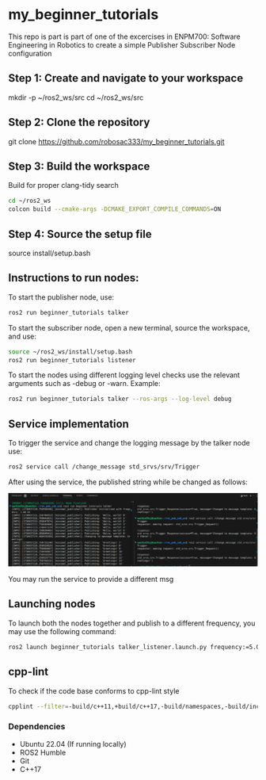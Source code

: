 # my_beginner_tutorials
This repo is part is part of one of the excercises in ENPM700: Software Engineering in Robotics to create a simple Publisher Subscriber Node configuration

## Step 1: Create and navigate to your workspace
mkdir -p ~/ros2_ws/src
cd ~/ros2_ws/src

## Step 2: Clone the repository
git clone https://github.com/robosac333/my_beginner_tutorials.git

## Step 3: Build the workspace
Build for proper clang-tidy search
```sh
cd ~/ros2_ws
colcon build --cmake-args -DCMAKE_EXPORT_COMPILE_COMMANDS=ON
```

## Step 4: Source the setup file
source install/setup.bash

## Instructions to run nodes:
To start the publisher node, use:
```sh
ros2 run beginner_tutorials talker
```

To start the subscriber node, open a new terminal, source the workspace, and use:
```sh
source ~/ros2_ws/install/setup.bash
ros2 run beginner_tutorials listener
```
To start the nodes using different logging level checks use the relevant arguments such as -debug or -warn. Example:
```sh
ros2 run beginner_tutorials talker --ros-args --log-level debug
```

## Service implementation
To trigger the service and change the logging message by the talker node use:
```sh
ros2 service call /change_message std_srvs/srv/Trigger
```
After using the service, the published string while be changed as follows:

![Changing_publish_msg](/ros2_assg_2_imgs/updating_messages.png)

You may run the service to provide a different msg

## Launching nodes
To launch both the nodes together and publish to a different frequency, you may use the following command:
```sh
ros2 launch beginner_tutorials talker_listener.launch.py frequency:=5.0
```

## cpp-lint
To check if the code base conforms to cpp-lint style
```sh
cpplint --filter=-build/c++11,+build/c++17,-build/namespaces,-build/include_order $(find . -name *.cpp | grep -v "/build/")
```

### Dependencies

- Ubuntu 22.04 (If running locally)
- ROS2 Humble
- Git
- C++17
